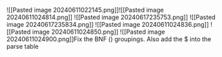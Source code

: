 ![[Pasted image 20240611022145.png]]![[Pasted image 20240611024814.png]]
![[Pasted image 20240617235753.png]]
![[Pasted image 20240617235834.png]]
![[Pasted image 20240611024836.png]]
![[Pasted image 20240611024850.png]]
![[Pasted image 20240611024900.png]]Fix the BNF () groupings. Also add the $ into the parse table
